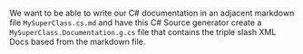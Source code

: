We want to be able to write our C# documentation in an adjacent markdown file `MySuperClass.cs.md` and have this C# Source generator create a `MySuperClass.Documentation.g.cs` file that contains the triple slash XML Docs based from the markdown file.
